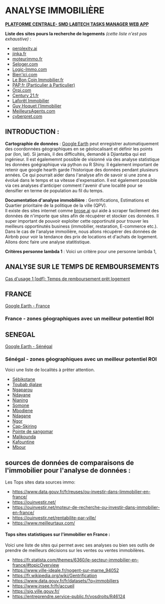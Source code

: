 # ANALYSE IMMOBILIÈRE

[**PLATFORME CENTRALE- SMD LABTECH TASKS MANAGER WEB APP**](https://lookerstudio.google.com/u/0/reporting/15699df7-d3bd-4b0f-8834-647745c6f882/page/p_khucsd4had)  


**Liste des sites pours la recherche de logements** *(cette liste n'est pas exhaustive)* :   
- [perplexity.ai](https://www.perplexity.ai/)  
- [jinka.fr](https://www.jinka.fr/asrenter/alert/list)  
- [moteurimmo.fr](https://moteurimmo.fr/)  
- [Seloger.com](https://www.seloger.com/)  
- [Logic-Immo.com](https://www.logic-immo.com)  
- [Bien'ici.com](https://www.bienici.com)  
- [Le Bon Coin Immobilier.fr](https://www.leboncoin.fr)  
- [PAP.fr (Particulier à Particulier)](https://www.pap.fr)  
- [Orpi.com](https://www.orpi.com)  
- [Century 21.fr](https://www.century21.fr)  
- [Laforêt Immobilier](https://www.laforet.com)  
- [Guy Hoquet l'Immobilier](https://www.guy-hoquet.com)  
- [MeilleursAgents.com](https://www.meilleursagents.com)  
- [cyberpret.com](https://www.cyberpret.com/agregateurs-annonces-immo-moteurs-recherche-immobiliers.html)  


## INTRODUCTION :
**Cartographie de données** : [Google Earth](https://earth.google.com/web) peut enregistrer automatiquement des coordonnées géographiques en se géolocalisant et définir les points par (lon, lat). Si jamais, il des difficultés, demandé à Djiantatba qui est ingénieur. Il est égalememnt possible de visionné via des analyse statistique les données goégraphique via python ou R Shiny. Il également important de retenir que google hearth garde l'historique des données pendant plusieurs années. Ce qui pourrait aider dans l'analyse afin de savoir si une zone a évolué dans le temps et sa vitesse d'expensation. Il est également possible via ces analyses d'anticiper comment l'avenir d'une localité pour se densifier en terme de population au fil du temps.

  
**Documentation d'analyse immobilière** : Gentrifications, Estimations et Quartier prioritaire de la politique de la ville (QPV).  
Il existe des sites internet comme [brose.ai](https://dashboard.browse.ai/teams/personal/robots/new/custom?originUrl=&purpose=extract) qui aide à scraper facilement des données de n'importe que sites afin de récupérer et stocker ces données.
Il super important de pouvoir exploiter cette opportinuté pour trouver les meilleurs opportinutés business (immobilier, restaration, E-commerce etc.).  
Dans le cas de l'analyse immoilière, nous allons récupérer des données de Airbnb pour voir la tendance des prix de locations et d'achats de logement.
Allons donc faire une analyse statitistique.  

**Critères personne lambda 1** :
Voici un critère pour une personne lambda 1, 


## ANALYSE SUR LE TEMPS DE REMBOURSEMENTS

[Cas d'usage 1 [pdf]: Temps de remboursement prêt logement](/docs/Temps_de_remboursement_prêt_logement.pdf)  


## FRANCE

[Google Earth - France](https://earth.google.com/web/search/%c3%8ele-de-France/@48.80271473,2.51521148,72.97274667a,252211.20456755d,35y,0h,0t,0r/data=CigiJgokCSqW8-dOpkhAERWGgn5iFkhAGTTm1M2J3BBAISR3tyBrr-c_MikKJwolCiExVTV6OEFieHpnYXk0cHVKSER3THQ3R2oyTUZ5WjVrQi0gAToDCgEw
)

### France - zones géographiques avec un meilleur potentiel ROI


## SENEGAL

[Google Earth - Sénégal](https://earth.google.com/web)

### Sénégal - zones géographiques avec un meilleur potentiel ROI
Voici une liste de localités à prêter attention.
- [Sébikotane](https://earth.google.com/web) 
- [Toubab djalaw](https://earth.google.com/web)
- [Ngaparou](https://earth.google.com/web) 
- [Ndayane](https://earth.google.com/web) 
- [Nianing](https://earth.google.com/web) 
- [Somone](https://earth.google.com/web) 
- [Mbodiene](https://earth.google.com/web) 
- [Ndagane](https://earth.google.com/web) 
- [Ngor](https://earth.google.com/web) 
- [Cap-Skiring](https://earth.google.com/web) 
- [Pointe de sangomar](https://earth.google.com/web) 
- [Malikounda](https://earth.google.com/web) 
- [Kafountine](https://earth.google.com/web) 
- [Mbour](https://earth.google.com/web) 



## sources de données de comparaisons de l'immobilier pour l'analyse de données :  
Les Tops sites data sources immo:  
- https://www.data.gouv.fr/fr/reuses/ou-investir-dans-limmobilier-en-france/  
- https://ouinvestir.net/  
- https://ouinvestir.net/moteur-de-recherche-ou-investir-dans-immobilier-en-france/  
- https://ouinvestir.net/rentabilite-par-ville/  
- https://www.meilleurtaux.com/  

#### Tops sites statistiques sur l'immobilier en France :  
Voici une liste de sites qui permet avec ses analyses ou bien ses outils de prendre de meilleurs décisions sur les ventes ou ventes immobilères.  
- https://fr.statista.com/themes/6360/le-secteur-immobilier-en-france/#topicOverview
- https://www.ville-ideale.fr/nogent-sur-marne_94052  
- https://fr.wikipedia.org/wiki/Gentrification  
- https://www.data.gouv.fr/fr/datasets/?q=immobiliers  
- https://www.insee.fr/fr/accueil  
- https://sig.ville.gouv.fr/  
- https://entreprendre.service-public.fr/vosdroits/R46124  


